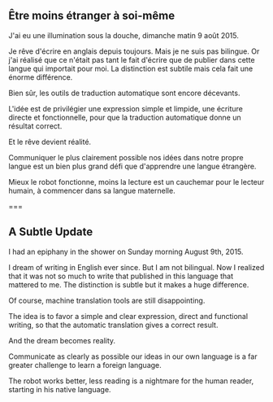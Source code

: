 ## Être moins étranger à soi-même

J'ai eu une illumination sous la douche, dimanche matin 9 août 2015.

Je rêve d'écrire en anglais depuis toujours. Mais je ne suis pas bilingue. Or j'ai réalisé que ce n'était pas tant le fait d'écrire que de publier dans cette langue qui importait pour moi. La distinction est subtile mais cela fait une énorme différence.

Bien sûr, les outils de traduction automatique sont encore décevants.

L'idée est de privilégier une expression simple et limpide, une écriture directe et fonctionnelle, pour que la traduction automatique donne un résultat correct.

Et le rêve devient réalité.

Communiquer le plus clairement possible nos idées dans notre propre langue est un bien plus grand défi que d'apprendre une langue étrangère.

Mieux le robot fonctionne, moins la lecture est un cauchemar pour le lecteur humain, à commencer dans sa langue maternelle.

===

## A Subtle Update

I had an epiphany in the shower on Sunday morning August 9th, 2015.

I dream of writing in English ever since. But I am not bilingual. Now I realized that it was not so much to write that published in this language that mattered to me. The distinction is subtle but it makes a huge difference.

Of course, machine translation tools are still disappointing.

The idea is to favor a simple and clear expression, direct and functional writing, so that the automatic translation gives a correct result.

And the dream becomes reality.

Communicate as clearly as possible our ideas in our own language is a far greater challenge to learn a foreign language.

The robot works better, less reading is a nightmare for the human reader, starting in his native language.